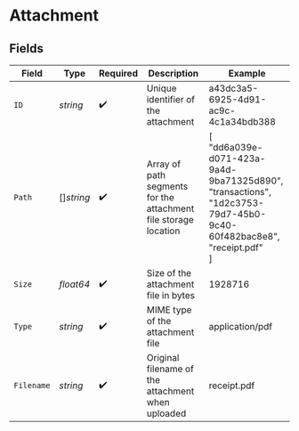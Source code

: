 # Attachment


## Fields

| Field                                                                                                             | Type                                                                                                              | Required                                                                                                          | Description                                                                                                       | Example                                                                                                           |
| ----------------------------------------------------------------------------------------------------------------- | ----------------------------------------------------------------------------------------------------------------- | ----------------------------------------------------------------------------------------------------------------- | ----------------------------------------------------------------------------------------------------------------- | ----------------------------------------------------------------------------------------------------------------- |
| `ID`                                                                                                              | *string*                                                                                                          | :heavy_check_mark:                                                                                                | Unique identifier of the attachment                                                                               | a43dc3a5-6925-4d91-ac9c-4c1a34bdb388                                                                              |
| `Path`                                                                                                            | []*string*                                                                                                        | :heavy_check_mark:                                                                                                | Array of path segments for the attachment file storage location                                                   | [<br/>"dd6a039e-d071-423a-9a4d-9ba71325d890",<br/>"transactions",<br/>"1d2c3753-79d7-45b0-9c40-60f482bac8e8",<br/>"receipt.pdf"<br/>] |
| `Size`                                                                                                            | *float64*                                                                                                         | :heavy_check_mark:                                                                                                | Size of the attachment file in bytes                                                                              | 1928716                                                                                                           |
| `Type`                                                                                                            | *string*                                                                                                          | :heavy_check_mark:                                                                                                | MIME type of the attachment file                                                                                  | application/pdf                                                                                                   |
| `Filename`                                                                                                        | *string*                                                                                                          | :heavy_check_mark:                                                                                                | Original filename of the attachment when uploaded                                                                 | receipt.pdf                                                                                                       |